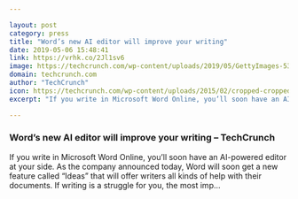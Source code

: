 ```yaml
---

layout: post
category: press
title: "Word’s new AI editor will improve your writing"
date: 2019-05-06 15:48:41
link: https://vrhk.co/2Jl1sv6
image: https://techcrunch.com/wp-content/uploads/2019/05/GettyImages-539112444.jpg?w=600
domain: techcrunch.com
author: "TechCrunch"
icon: https://techcrunch.com/wp-content/uploads/2015/02/cropped-cropped-favicon-gradient.png?w=180
excerpt: "If you write in Microsoft Word Online, you’ll soon have an AI-powered editor at your side. As the company announced today, Word will soon get a new feature called “Ideas” that will offer writers all kinds of help with their documents. If writing is a struggle for you, the most imp…"

---
```


### Word’s new AI editor will improve your writing – TechCrunch

If you write in Microsoft Word Online, you’ll soon have an AI-powered editor at your side. As the company announced today, Word will soon get a new feature called “Ideas” that will offer writers all kinds of help with their documents. If writing is a struggle for you, the most imp…